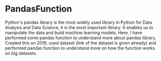 # PandasFunction
Python's pandas library is the most widely used library in Python for Data Analysis and Data Science, it is the most important library. It enables us to manipulate the data and build machine learning models. Here, I have performed some pandas function to understand more about pandas library.
Created this on 2019, used dataset (link of the dataset is given already) and performed pandas function to understand more on how the function works on big datasets.
